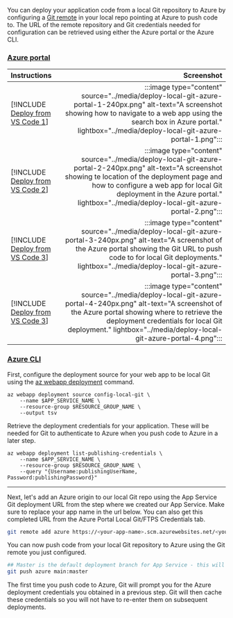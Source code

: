 You can deploy your application code from a local Git repository to Azure by configuring a [Git remote](https://git-scm.com/book/en/v2/Git-Basics-Working-with-Remotes) in your local repo pointing at Azure to push code to. The URL of the remote repository and Git credentials needed for configuration can be retrieved using either the Azure portal or the Azure CLI.

### [Azure portal](#tab/deploy-instructions-azportal)

| Instructions    | Screenshot |
|:----------------|-----------:|
| [!INCLUDE [Deploy from VS Code 1](<./deploy-from-local-git-azportal-1.md>)] | :::image type="content" source="../media/deploy-local-git-azure-portal-1-240px.png" alt-text="A screenshot showing how to navigate to a web app using the search box in Azure portal." lightbox="../media/deploy-local-git-azure-portal-1.png"::: |
| [!INCLUDE [Deploy from VS Code 2](<./deploy-from-local-git-azportal-2.md>)] | :::image type="content" source="../media/deploy-local-git-azure-portal-2-240px.png" alt-text="A screenshot showing te location of the deployment page and how to configure a web app for local Git deployment in the Azure portal." lightbox="../media/deploy-local-git-azure-portal-2.png"::: |
| [!INCLUDE [Deploy from VS Code 3](<./deploy-from-local-git-azportal-3.md>)] | :::image type="content" source="../media/deploy-local-git-azure-portal-3-240px.png" alt-text="A screenshot of the Azure portal showing the Git URL to push code to for local Git deployments." lightbox="../media/deploy-local-git-azure-portal-3.png"::: |
| [!INCLUDE [Deploy from VS Code 3](<./deploy-from-local-git-azportal-4.md>)] | :::image type="content" source="../media/deploy-local-git-azure-portal-4-240px.png" alt-text="A screenshot of the Azure portal showing where to retrieve the deployment credentials for local Git deployment." lightbox="../media/deploy-local-git-azure-portal-4.png"::: |

### [Azure CLI](#tab/deploy-instructions-azcli)

First, configure the deployment source for your web app to be local Git using the [az webapp deployment](/cli/azure/webapp/deployment?view=azure-cli-latest) command.  

```azurecli
az webapp deployment source config-local-git \
    --name $APP_SERVICE_NAME \
    --resource-group $RESOURCE_GROUP_NAME \
    --output tsv
```

Retrieve the deployment credentials for your application.  These will be needed for Git to authenticate to Azure when you push code to Azure in a later step.

```azurecli
az webapp deployment list-publishing-credentials \
    --name $APP_SERVICE_NAME \
    --resource-group $RESOURCE_GROUP_NAME \
    --query "{Username:publishingUserName, Password:publishingPassword}"
```

---

Next, let's add an Azure origin to our local Git repo using the App Service Git deployment URL from the step where we created our App Service.  Make sure to replace your app name in the url below.  You can also get this completed URL from the Azure Portal Local Git/FTPS Credentials tab.

```bash
git remote add azure https://<your-app-name>.scm.azurewebsites.net/<your-app-name>.git
```

You can now push code from your local Git repository to Azure using the Git remote you just configured.

```bash
## Master is the default deployment branch for App Service - this will ensure our local main branch works for the deployment
git push azure main:master
```

The first time you push code to Azure, Git will prompt you for the Azure deployment credentials you obtained in a previous step. Git will then cache these credentials so you will not have to re-enter them on subsequent deployments.
